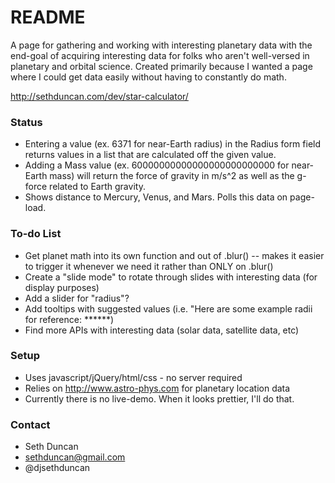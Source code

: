 # README #

A page for gathering and working with interesting planetary data with the end-goal of acquiring interesting data for folks who aren't well-versed in planetary and orbital science. Created primarily because I wanted a page where I could get data easily without having to constantly do math.

http://sethduncan.com/dev/star-calculator/

### Status ###

* Entering a value (ex. 6371 for near-Earth radius) in the Radius form field returns values in a list that are calculated off the given value.
* Adding a Mass value (ex. 60000000000000000000000000 for near-Earth mass) will return the force of gravity in m/s^2 as well as the g-force related to Earth gravity.
* Shows distance to Mercury, Venus, and Mars. Polls this data on page-load.

### To-do List ###

* Get planet math into its own function and out of .blur() -- makes it easier to trigger it whenever we need it rather than ONLY on .blur()
* Create a "slide mode" to rotate through slides with interesting data (for display purposes)
* Add a slider for "radius"?
* Add tooltips with suggested values (i.e. "Here are some example radii for reference: ******)
* Find more APIs with interesting data (solar data, satellite data, etc)

### Setup ###

* Uses javascript/jQuery/html/css - no server required
* Relies on http://www.astro-phys.com for planetary location data
* Currently there is no live-demo. When it looks prettier, I'll do that.

### Contact ###

* Seth Duncan
* sethduncan@gmail.com
* @djsethduncan

